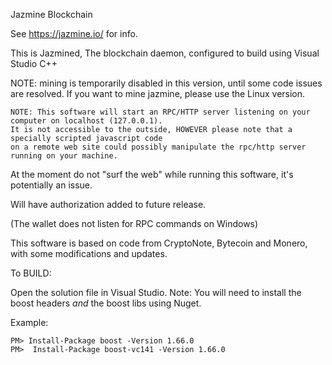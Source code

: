 Jazmine Blockchain

See https://jazmine.io/ for info.

This is Jazmined, The blockchain daemon, configured to build using Visual Studio C++

NOTE: mining is temporarily disabled in this version, until some code issues are resolved. If you 
want to mine jazmine, please use the Linux version.

```
NOTE: This software will start an RPC/HTTP server listening on your computer on localhost (127.0.0.1). 
It is not accessible to the outside, HOWEVER please note that a specially scripted javascript code 
on a remote web site could possibly manipulate the rpc/http server running on your machine. 
```

At the moment do not "surf the web" while running this software, it's potentially an issue. 

Will have authorization added to future release.

(The wallet does not listen for RPC commands on Windows)



This software is based on code from CryptoNote, Bytecoin and Monero, with some modifications and updates.

To BUILD:

Open the solution file in Visual Studio.
Note: You will need to install the boost headers *and* the boost libs using Nuget.

Example: 

```
PM> Install-Package boost -Version 1.66.0
PM>  Install-Package boost-vc141 -Version 1.66.0 
```

